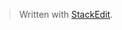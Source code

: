 


> Written with [StackEdit](https://stackedit.io/).
<!--stackedit_data:
eyJoaXN0b3J5IjpbLTEzMDMxMTQ2NDJdfQ==
-->